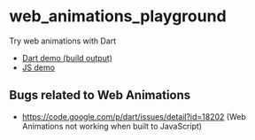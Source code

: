 web_animations_playground
=========================

Try web animations with Dart

* [Dart demo (build output)](http://zoechi.github.io/web_animations_playground/web/index.html)
* [JS demo](http://zoechi.github.io/web_animations_playground/web/index_js.html)

## Bugs related to Web Animations

- https://code.google.com/p/dart/issues/detail?id=18202 (Web Animations not working when built to JavaScript)

